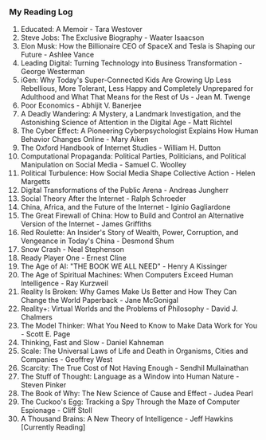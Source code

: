 ### My Reading Log

1. Educated: A Memoir - Tara Westover
2. Steve Jobs: The Exclusive Biography - Waater Isaacson
3. Elon Musk: How the Billionaire CEO of SpaceX and Tesla is Shaping our Future - Ashlee Vance
4. Leading Digital: Turning Technology into Business Transformation - George Westerman
5. iGen: Why Today's Super-Connected Kids Are Growing Up Less Rebellious, More Tolerant, Less Happy and Completely Unprepared for Adulthood and What That Means for the Rest of Us - Jean M. Twenge
6. Poor Economics - Abhijit V. Banerjee
7. A Deadly Wandering: A Mystery, a Landmark Investigation, and the Astonishing Science of Attention in the Digital Age - Matt Richtel
8. The Cyber Effect: A Pioneering Cyberpsychologist Explains How Human Behavior Changes Online - Mary Aiken
9. The Oxford Handbook of Internet Studies - William H. Dutton
10. Computational Propaganda: Political Parties, Politicians, and Political Manipulation on Social Media - Samuel C. Woolley
11. Political Turbulence: How Social Media Shape Collective Action - Helen Margetts
12. Digital Transformations of the Public Arena - Andreas Jungherr
13. Social Theory After the Internet - Ralph Schroeder
14. China, Africa, and the Future of the Internet - Iginio Gagliardone
15. The Great Firewall of China: How to Build and Control an Alternative Version of the Internet - James Griffiths
16. Red Roulette: An Insider's Story of Wealth, Power, Corruption, and Vengeance in Today's China - Desmond Shum
17. Snow Crash - Neal Stephenson
18. Ready Player One - Ernest Cline
19. The Age of AI: "THE BOOK WE ALL NEED" - Henry A Kissinger
20. The Age of Spiritual Machines: When Computers Exceed Human Intelligence - Ray Kurzweil
21. Reality Is Broken: Why Games Make Us Better and How They Can Change the World Paperback - Jane McGonigal
22. Reality+: Virtual Worlds and the Problems of Philosophy - David J. Chalmers
23. The Model Thinker: What You Need to Know to Make Data Work for You - Scott E. Page
24. Thinking, Fast and Slow - Daniel Kahneman
25. Scale: The Universal Laws of Life and Death in Organisms, Cities and Companies - Geoffrey West
26. Scarcity: The True Cost of Not Having Enough - Sendhil Mullainathan
27. The Stuff of Thought: Language as a Window into Human Nature - Steven Pinker
28. The Book of Why: The New Science of Cause and Effect - Judea Pearl
29. The Cuckoo's Egg: Tracking a Spy Through the Maze of Computer Espionage - Cliff Stoll
30. A Thousand Brains: A New Theory of Intelligence - Jeff Hawkins [Currently Reading]
